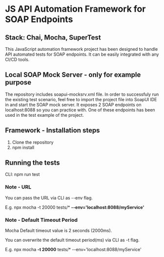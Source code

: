 # JS API Automation Framework for SOAP Endpoints

## Stack: Chai, Mocha, SuperTest

This JavaScript automation framework project has been designed to handle API automated tests for SOAP endpoints. It can be easily integrated with any CI/CD tools.

## Local SOAP Mock Server - only for example purpose
The repository includes soapui-mocksrv.xml file. In order to successfuly run the existing test scenario, feel free to import the project file into SoapUI IDE in and start the SOAP mock server. It exposes 2 SOAP endpoints on localhost:8088 so you can practice with. One of these endpoints has been used in the test example of the project.

## Framework - Installation steps
1. Clone the repository
2. npm install

## Running the tests
CLI: npm run test

### Note - URL
You can pass the URL via CLI as --env flag.

E.g. npx mocha -t 20000 tests/*  **--env='localhost:8088/myService'**

### Note - Default Timeout Period
Mocha Default timeout value is 2 seconds (2000ms).

You can overwrite the default timeout period(ms) via CLI as -t flag.

E.g. npx mocha **-t 20000** tests/* --env='localhost:8088/myService'
